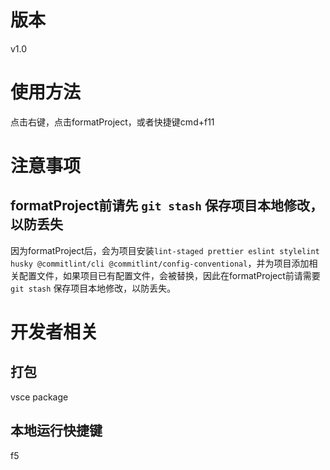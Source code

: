 # 版本
v1.0

# 使用方法
点击右键，点击formatProject，或者快捷键cmd+f11

# 注意事项
## formatProject前请先 `git stash` 保存项目本地修改，以防丢失
因为formatProject后，会为项目安装`lint-staged prettier eslint stylelint husky @commitlint/cli @commitlint/config-conventional`，并为项目添加相关配置文件，如果项目已有配置文件，会被替换，因此在formatProject前请需要 `git stash` 保存项目本地修改，以防丢失。

# 开发者相关
## 打包
vsce package

## 本地运行快捷键
f5